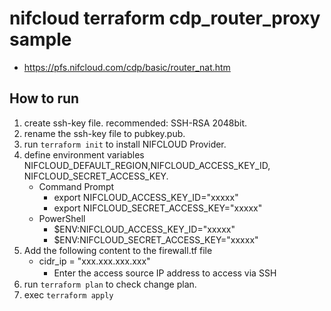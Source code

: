# nifcloud terraform cdp_router_proxy sample
* https://pfs.nifcloud.com/cdp/basic/router_nat.htm
## How to run

1. create ssh-key file. recommended: SSH-RSA 2048bit.
2. rename the ssh-key file to pubkey.pub.
3. run `terraform init` to install NIFCLOUD Provider.
4. define environment variables NIFCLOUD_DEFAULT_REGION,NIFCLOUD_ACCESS_KEY_ID, NIFCLOUD_SECRET_ACCESS_KEY. 
   * Command Prompt
     * export NIFCLOUD_ACCESS_KEY_ID="xxxxx"
     * export NIFCLOUD_SECRET_ACCESS_KEY="xxxxx"
   * PowerShell
     * $ENV:NIFCLOUD_ACCESS_KEY_ID="xxxxx"
     * $ENV:NIFCLOUD_SECRET_ACCESS_KEY="xxxxx"
5. Add the following content to the firewall.tf file
   * cidr_ip = "xxx.xxx.xxx.xxx"
     * Enter the access source IP address to access via SSH　　
6. run `terraform plan` to check change plan.
7. exec `terraform apply`

